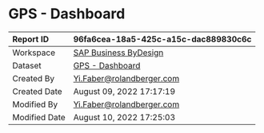 



# GPS - Dashboard

|Report ID|96fa6cea-18a5-425c-a15c-dac889830c6c|
| :--- | :--- |
|Workspace|[SAP Business ByDesign](../Workspaces/SAP-Business-ByDesign.md)|
|Dataset|[GPS - Dashboard](../Datasets/GPS---Dashboard.md)|
|Created By|Yi.Faber@rolandberger.com|
|Created Date|August 09, 2022 17:17:19|
|Modified By|Yi.Faber@rolandberger.com|
|Modified Date|August 10, 2022 17:25:03|
